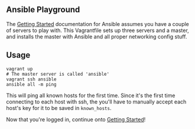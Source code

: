 ## Ansible Playground

The [Getting Started](http://www.ansibleworks.com/docs/intro_getting_started.html) documentation
for Ansible assumes you have a couple of servers to play with.
This Vagrantfile sets up three servers and a master, and installs the master
with Ansible and all proper networking config stuff.

## Usage

    vagrant up
    # The master server is called 'ansible'
    vagrant ssh ansible
    ansible all -m ping

This will ping all known hosts for the first time.
Since it's the first time connecting to each host with ssh,
the you'll have to manually accept each host's key for it to be
saved in `known_hosts`.

Now that you're logged in, continue onto 
[Getting Started](http://www.ansibleworks.com/docs/intro_getting_started.html)!

